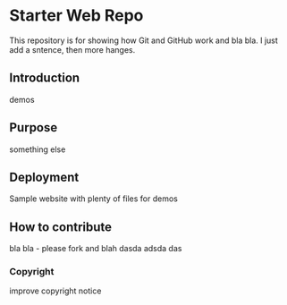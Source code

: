 # Starter Web Repo

This repository is for showing how Git and GitHub work and bla bla. I just add a sntence, then more hanges.

## Introduction

demos

## Purpose

something else

## Deployment

Sample website with plenty of files for demos

## How to contribute

bla bla - please fork and blah dasda adsda das

### Copyright

improve copyright notice
